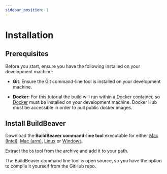 ```yaml
---
sidebar_position: 1
---
```


# Installation

## Prerequisites

Before you start, ensure you have the following installed on your development machine:

- **Git**: Ensure the Git command-line tool is installed on your development machine.

- **Docker**: For this tutorial the build will run within a Docker container, so
  [Docker](https://docs.docker.com/get-docker/) must be installed on your development machine. Docker Hub must be accessible in order
  to pull public docker images.

## Install BuildBeaver

Download the **BuildBeaver command-line tool** executable for either
[Mac (Intel)](https://github.com/buildbeaver/bb-cli/releases/download/v1.0.0/bb_1.0.0_osx_x64.tar.gz),
[Mac (arm)](https://github.com/buildbeaver/bb-cli/releases/download/v1.0.0/bb_1.0.0_osx_arm64.tar.gz),
[Linux](https://github.com/buildbeaver/bb-cli/releases/download/v1.0.0/bb_1.0.0_linux_x64.tar.gz) or
[Windows](https://github.com/buildbeaver/bb-cli/releases/download/v1.0.0/bb_1.0.0_win_x64.zip).

Extract the ``bb`` tool from the archive and add it to your path.

The BuildBeaver command line tool is open source, so you have the option to compile it yourself from the GitHub repo.
